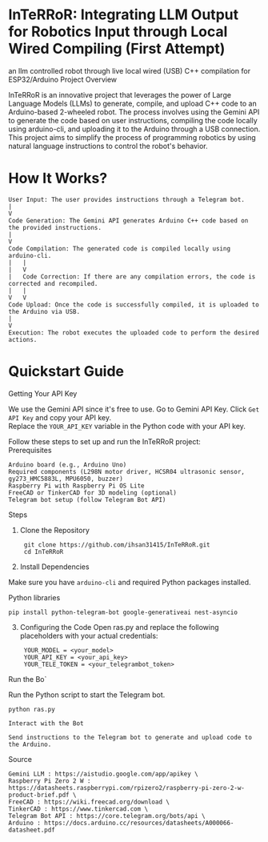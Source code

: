 # InTeRRoR: Integrating LLM Output for Robotics Input through Local Wired Compiling (First Attempt)
an llm controlled robot through live local wired (USB) C++ compilation for ESP32/Arduino 
Project Overview

InTeRRoR is an innovative project that leverages the power of Large Language Models (LLMs) to generate, compile, and upload C++ code to an Arduino-based 2-wheeled robot. The process involves using the Gemini API to generate the code based on user instructions, compiling the code locally using arduino-cli, and uploading it to the Arduino through a USB connection. This project aims to simplify the process of programming robotics by using natural language instructions to control the robot's behavior.
# How It Works?

    User Input: The user provides instructions through a Telegram bot.
    |
    V
    Code Generation: The Gemini API generates Arduino C++ code based on the provided instructions.
    |
    V
    Code Compilation: The generated code is compiled locally using arduino-cli.
    |   |
    |   V
    |   Code Correction: If there are any compilation errors, the code is corrected and recompiled.
    |   |
    V   V
    Code Upload: Once the code is successfully compiled, it is uploaded to the Arduino via USB.
    |
    V
    Execution: The robot executes the uploaded code to perform the desired actions.

# Quickstart Guide

Getting Your API Key

We use the Gemini API since it's free to use.
  Go to Gemini API Key.
  Click `Get API Key` and copy your API key.\
  Replace the `YOUR_API_KEY` variable in the Python code with your API key.

Follow these steps to set up and run the InTeRRoR project: \
Prerequisites

    Arduino board (e.g., Arduino Uno)
    Required components (L298N motor driver, HCSR04 ultrasonic sensor, gy273_HMC5883L, MPU6050, buzzer)
    Raspberry Pi with Raspberry Pi OS Lite
    FreeCAD or TinkerCAD for 3D modeling (optional)
    Telegram bot setup (follow Telegram Bot API)

Steps
1. Clone the Repository 

        git clone https://github.com/ihsan31415/InTeRRoR.git
        cd InTeRRoR
2. Install Dependencies

Make sure you have `arduino-cli` and required Python packages installed.


Python libraries 

    pip install python-telegram-bot google-generativeai nest-asyncio

3. Configuring the Code
Open ras.py and replace the following placeholders with your actual credentials:
    
        YOUR_MODEL = <your_model>
        YOUR_API_KEY = <your_api_key>
        YOUR_TELE_TOKEN = <your_telegrambot_token>

Run the Bo`
 
Run the Python script to start the Telegram bot.

    python ras.py

    Interact with the Bot

    Send instructions to the Telegram bot to generate and upload code to the Arduino.

Source

    Gemini LLM : https://aistudio.google.com/app/apikey \
    Raspberry Pi Zero 2 W : https://datasheets.raspberrypi.com/rpizero2/raspberry-pi-zero-2-w-product-brief.pdf \
    FreeCAD : https://wiki.freecad.org/download \
    TinkerCAD : https://www.tinkercad.com \
    Telegram Bot API : https://core.telegram.org/bots/api \
    Arduino : https://docs.arduino.cc/resources/datasheets/A000066-datasheet.pdf

  
